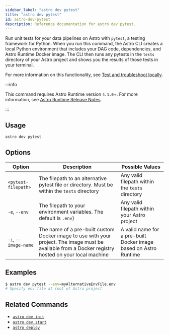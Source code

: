 ```yaml
---
sidebar_label: "astro dev pytest"
title: "astro dev pytest"
id: astro-dev-pytest
description: Reference documentation for astro dev pytest.
---
```


Run unit tests for your data pipelines on Astro with `pytest`, a testing framework for Python. When you run this command, the Astro CLI creates a local Python environment that includes your DAG code, dependencies, and Astro Runtime Docker image. The CLI then runs any pytests in the `tests` directory of your Astro project and shows you the results of those tests in your terminal.

For more information on this functionality, see [Test and troubleshoot locally](test-and-troubleshoot-locally.md).

:::info

This command requires Astro Runtime version `4.1.0`+. For more information, see [Astro Runtime Release Notes](https://docs.astronomer.io/astro/runtime-release-notes#astro-runtime-410).

:::

## Usage

```sh
astro dev pytest
```

## Options

| Option              | Description                                                                                   | Possible Values                                 |
| ------------------- | --------------------------------------------------------------------------------------------- | ----------------------------------------------- |
| `<pytest-filepath>` | The filepath to an alternative pytest file or directory. Must be within the `tests` directory | Any valid filepath within the `tests` directory |
| `-e`, `--env`       | The filepath to your environment variables. The default is `.env`)                            | Any valid filepath within your Astro project    |
| `-i`, `--image-name`      | The name of a pre-built custom Docker image to use with your project. The image must be available from a Docker registry hosted on your local machine                                      | A valid name for a pre-built Docker image based on Astro Runtime |

## Examples

```sh
$ astro dev pytest --env=myAlternativeEnvFile.env
# Specify env file at root of Astro project
```

## Related Commands

- [`astro dev init`](cli/astro-dev-init.md)
- [`astro dev start`](cli/astro-dev-start.md)
- [`astro deploy`](cli/astro-deploy.md)
